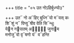 +++
title = "०५ उत नोऽहिर्बुध्न्यो३"

+++
उत᳓ नो अ᳓हिर् बुध्नि᳓यो म᳓यस् कः  
शि᳓शुं न᳓ पिप्यु᳓षीव वेति सि᳓न्धुः  
ये᳓न न᳓पातम् अपां᳐᳓ जुना᳓म  
मनोजु᳓वो वृ᳓षणो यं᳓ व᳓हन्ति